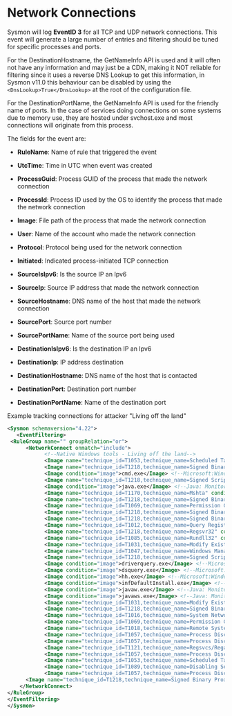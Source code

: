 Network Connections
===================

Sysmon will log **EventID 3** for all TCP and UDP network connections. This event will generate a large number of entries and filtering should be tuned for specific processes and ports. 

For the DestinationHostname, the GetNameInfo API is used and it will often not have any information and may just be a CDN, making it NOT reliable for filtering since it uses a reverse DNS Lookup to get this information, in Sysmon v11.0 this behaviour can be disabled by using the ```<DnsLookup>True</DnsLookup>``` at the root of the configuration file. 

For the DestinationPortName, the GetNameInfo API is used for the friendly name of ports. In the case of services doing connections on some systems due to memory use, they are hosted under svchost.exe and most connections will originate from this process.

The fields for the event are:

* **RuleName**: Name of rule that triggered the event

* **UtcTime**: Time in UTC when event was created

* **ProcessGuid**: Process GUID of the process that made the network connection

* **ProcessId**: Process ID used by the OS to identify the process that made the network connection

* **Image**: File path of the process that made the network connection

* **User**: Name of the account who made the network connection

* **Protocol**: Protocol being used for the network connection

* **Initiated**: Indicated process-initiated TCP connection

* **SourceIsIpv6**: Is the source IP an Ipv6

* **SourceIp**: Source IP address that made the network connection

* **SourceHostname**: DNS name of the host that made the network connection

* **SourcePort**: Source port number

* **SourcePortName**: Name of the source port being used

* **DestinationIsIpv6**: Is the destination IP an Ipv6

* **DestinationIp**: IP address destination

* **DestinationHostname**: DNS name of the host that is contacted

* **DestinationPort**: Destination port number

* **DestinationPortName**: Name of the destination port


Example tracking connections for attacker "Living off the land"

```xml
<Sysmon schemaversion="4.22">
   <EventFiltering>
 <RuleGroup name="" groupRelation="or">
      <NetworkConnect onmatch="include">
            <!--Native Windows tools - Living off the land-->
            <Image name="technique_id=T1053,technique_name=Scheduled Task" condition="image">at.exe</Image> <!--Microsoft:Windows: Remote task scheduling | Credit @ion-storm -->
            <Image name="technique_id=T1218,technique_name=Signed Binary Proxy Execution" condition="image">certutil.exe</Image> <!--Microsoft:Windows: Certificate tool can contact outbound | Credit @ion-storm and @FVT [ https://twitter.com/FVT/status/834433734602530817 ] -->
            <Image condition="image">cmd.exe</Image> <!--Microsoft:Windows: Command prompt-->
            <Image name="technique_id=T1218,technique_name=Signed Script Proxy Execution" condition="image">cscript.exe</Image><!--Microsoft:WindowsScriptingHost: | Credit @Cyb3rOps [ https://gist.github.com/Neo23x0/a4b4af9481e01e749409 ] -->
            <Image condition="image">java.exe</Image> <!--Java: Monitor usage of vulnerable application | Credit @ion-storm -->
            <Image name="technique_id=T1170,technique_name=Mshta" condition="image">mshta.exe</Image><!--Microsoft:Windows: HTML application executes scripts without IE protections | Credit @ion-storm [ https://en.wikipedia.org/wiki/HTML_Application ] -->
            <Image name="technique_id=T1218,technique_name=Signed Binary Proxy Execution" condition="image">msiexec.exe</Image> <!--Microsoft:Windows: Can install from http:// paths | Credit @vector-sec -->
            <Image name="technique_id=T1069,technique_name=Permission Groups Discovery" condition="image">net.exe</Image> <!--Mitre T1018--><!--Mitre T1077--><!--Mitre T1087--><!--Mitre T1135--><!--Mitre T1069--><!--Mitre T1016--><!--Microsoft:Windows: "net use"/"net view" used by attackers to surveil and connect with file shares from command line | Credit @ion-storm -->
            <Image name="technique_id=T1218,technique_name=Signed Binary Proxy Execution" condition="image">notepad.exe</Image> <!--Microsoft:Windows: [ https://blog.cobaltstrike.com/2013/08/08/why-is-notepad-exe-connecting-to-the-internet/ ] -->
            <Image name="technique_id=T1218,technique_name=Signed Binary Proxy Execution" condition="image">powershell.exe</Image><!--Microsoft:Windows: PowerShell interface-->
            <Image name="technique_id=T1012,technique_name=Query Registry" condition="image">reg.exe</Image> <!--Mitre T1012--><!--Mitre T1112--><!--Microsoft:Windows: Remote Registry | Credit @ion-storm -->
            <Image name="technique_id=T1218,technique_name=Regsvr32" condition="image">regsvr32.exe</Image><!--Microsoft:Windows: [ https://subt0x10.blogspot.com/2016/04/bypass-application-whitelisting-script.html ] -->
            <Image name="technique_id=T1085,technique_name=Rundll32" condition="image">rundll32.exe</Image><!--Microsoft:Windows: [ https://blog.cobaltstrike.com/2016/07/22/why-is-rundll32-exe-connecting-to-the-internet/ ] -->
            <Image name="technique_id=T1031,technique_name=Modify Existing Service" condition="image">sc.exe</Image> <!--Microsoft:Windows: Remotely change Windows service settings from command line | Credit @ion-storm -->
            <Image name="technique_id=T1047,technique_name=Windows Management Instrumentation" condition="image">wmic.exe</Image> <!--T1047--><!--Mitre T1135--><!--Microsoft:WindowsManagementInstrumentation: Credit @Cyb3rOps [ https://gist.github.com/Neo23x0/a4b4af9481e01e749409 ] -->
            <Image name="technique_id=T1218,technique_name=Signed Script Proxy Execution" condition="image">wscript.exe</Image> <!--Microsoft:WindowsScriptingHost: | Credit @arekfurt -->
            <Image condition="image">driverquery.exe</Image> <!--Microsoft:Windows: Remote recognisance of system configuration, oudated/vulnerable drivers -->
            <Image condition="image">dsquery.exe</Image> <!--Microsoft: Query Active Directory -->
            <Image condition="image">hh.exe</Image> <!--Microsoft:Windows: HTML Help Executable, opens CHM files -->
            <Image condition="image">infDefaultInstall.exe</Image> <!--Microsoft: [ https://github.com/huntresslabs/evading-autoruns ] | Credit @KyleHanslovan -->
            <Image condition="image">javaw.exe</Image> <!--Java: Monitor usage of vulnerable application and init from JAR files -->
            <Image condition="image">javaws.exe</Image> <!--Java: Monitor usage of vulnerable application and init from JAR files -->
            <Image name="technique_id=T1031,technique_name=Modify Existing Service" condition="image">mmc.exe</Image> <!--Microsoft:Windows: -->
            <Image name="technique_id=T1218,technique_name=Signed Binary Proxy Execution" condition="image">msbuild.exe</Image><!--Microsoft:Windows: [ https://www.hybrid-analysis.com/sample/a314f6106633fba4b70f9d6ddbee452e8f8f44a72117749c21243dc93c7ed3ac?environmentId=100 ] -->
            <Image name="technique_id=T1016,technique_name=System Network Configuration Discovery" condition="image">nbtstat.exe</Image> <!--Microsoft:Windows: NetBIOS statistics, attackers use to enumerate local network -->
            <Image name="technique_id=T1069,technique_name=Permission Groups Discovery" condition="image">net1.exe</Image> <!--Mitre T1018--><!--Mitre T1077--><!--Mitre T1087--><!--Mitre T1135--><!--Mitre T1069--><!--Mitre T1016--><!--Microsoft:Windows: Launched by "net.exe", but it may not detect connections either -->
            <Image name="technique_id=T1018,technique_name=Remote System Discovery" condition="image">nslookup.exe</Image> <!--Microsoft:Windows: Retrieve data over DNS -->
            <Image name="technique_id=T1057,technique_name=Process Discovery" condition="image">qprocess.exe</Image> <!--Microsoft:Windows: [ https://www.first.org/resources/papers/conf2017/APT-Log-Analysis-Tracking-Attack-Tools-by-Audit-Policy-and-Sysmon.pdf ] -->
            <Image name="technique_id=T1057,technique_name=Process Discovery" condition="image">qwinsta.exe</Image> <!--Microsoft:Windows: Remotely query login sessions on a server or workstation | Credit @ion-storm -->
            <Image name="technique_id=T1121,technique_name=Regsvcs/Regasm" condition="image">regsvcs.exe</Image> <!--Microsoft:Windows: [ https://www.hybrid-analysis.com/sample/3f94d7080e6c5b8f59eeecc3d44f7e817b31562caeba21d02ad705a0bfc63d67?environmentId=100 ] -->
            <Image name="technique_id=T1057,technique_name=Process Discovery" condition="image">rwinsta.exe</Image> <!--Microsoft:Windows: Disconnect remote sessions | Credit @ion-storm -->
            <Image name="technique_id=T1053,technique_name=Scheduled Task" condition="image">schtasks.exe</Image> <!--Microsoft:Windows: Command-line interface to local and remote tasks -->
            <Image name="technique_id=T1089,technique_name=Disabling Security Tools" condition="image">taskkill.exe</Image> <!--Microsoft:Windows: Kill processes, has remote ability -->
            <Image name="technique_id=T1057,technique_name=Process Discovery" condition="image">tasklist.exe</Image> <!--Microsoft:Windows: List processes, has remote ability -->
      <Image name="technique_id=T1218,technique_name=Signed Binary Proxy Execution" condition="image">replace.exe</Image>
    </NetworkConnect>
</RuleGroup>
</EventFiltering>
</Sysmon>
```
